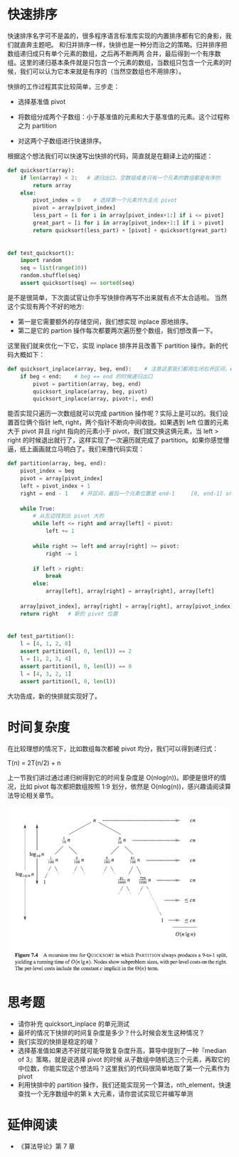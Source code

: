 # 快速排序

快速排序名字可不是盖的，很多程序语言标准库实现的内置排序都有它的身影，我们就直奔主题吧。
和归并排序一样，快排也是一种分而治之的策略。归并排序把数组递归成只有单个元素的数组，之后再不断两两
合并，最后得到一个有序数组。这里的递归基本条件就是只包含一个元素的数组，当数组只包含一个元素的时候，我们可以认为它本来就是有序的（当然空数组也不用排序）。

快排的工作过程其实比较简单，三步走：

- 选择基准值 pivot

- 将数组分成两个子数组：小于基准值的元素和大于基准值的元素。这个过程称之为 partition

- 对这两个子数组进行快速排序。

根据这个想法我们可以快速写出快排的代码，简直就是在翻译上边的描述：

```py
def quicksort(array):
    if len(array) < 2:   # 递归出口，空数组或者只有一个元素的数组都是有序的
        return array
    else:
        pivot_index = 0    # 选择第一个元素作为主元 pivot
        pivot = array[pivot_index]
        less_part = [i for i in array[pivot_index+1:] if i <= pivot]
        great_part = [i for i in array[pivot_index+1:] if i > pivot]
        return quicksort(less_part) + [pivot] + quicksort(great_part)


def test_quicksort():
    import random
    seq = list(range(10))
    random.shuffle(seq)
    assert quicksort(seq) == sorted(seq)
```
是不是很简单，下次面试官让你手写快排你再写不出来就有点不太合适啦。 当然这个实现有两个不好的地方:

- 第一是它需要额外的存储空间，我们想实现 inplace 原地排序。
- 第二是它的 partion 操作每次都要两次遍历整个数组，我们想改善一下。

这里我们就来优化一下它，实现 inplace 排序并且改善下 partition 操作。新的代码大概如下：

```py
def quicksort_inplace(array, beg, end):    # 注意这里我们都用左闭右开区间，end 传入 len(array)
    if beg < end:    # beg == end 的时候递归出口
        pivot = partition(array, beg, end)
        quicksort_inplace(array, beg, pivot)
        quicksort_inplace(array, pivot+1, end)
```

能否实现只遍历一次数组就可以完成 partition 操作呢？实际上是可以的。我们设置首位俩个指针 left, right，两个指针不断向中间收拢。如果遇到 left 位置的元素大于 pivot 并且 right 指向的元素小于 pivot，我们就交换这俩元素，当 left > right 的时候退出就行了，这样实现了一次遍历就完成了 partition。如果你感觉懵逼，纸上画画就立马明白了。我们来撸代码实现：

```py
def partition(array, beg, end):
    pivot_index = beg
    pivot = array[pivot_index]
    left = pivot_index + 1
    right = end - 1    # 开区间，最后一个元素位置是 end-1     [0, end-1] or [0: end)，括号表示开区间

    while True:
        # 从左边找到比 pivot 大的
        while left <= right and array[left] < pivot:
            left += 1

        while right >= left and array[right] >= pivot:
            right -= 1

        if left > right:
            break
        else:
            array[left], array[right] = array[right], array[left]

    array[pivot_index], array[right] = array[right], array[pivot_index]
    return right   # 新的 pivot 位置


def test_partition():
    l = [4, 1, 2, 8]
    assert partition(l, 0, len(l)) == 2
    l = [1, 2, 3, 4]
    assert partition(l, 0, len(l)) == 0
    l = [4, 3, 2, 1]
    assert partition(l, 0, len(l))
```

大功告成，新的快排就实现好了。

# 时间复杂度
在比较理想的情况下，比如数组每次都被 pivot 均分，我们可以得到递归式：

T(n) = 2T(n/2) + n

上一节我们讲过通过递归树得到它的时间复杂度是 O(nlog(n))。即便是很坏的情况，比如 pivot 每次都把数组按照 1:9 划分，依然是 O(nlog(n))，感兴趣请阅读算法导论相关章节。

![](quicksort_worst.png)


# 思考题
- 请你补充 quicksort_inplace 的单元测试
- 最坏的情况下快排的时间复杂度是多少？什么时候会发生这种情况？
- 我们实现的快排是稳定的啵？
- 选择基准值如果选不好就可能导致复杂度升高，算导中提到了一种『median of 3』策略，就是说选择 pivot 的时候
从子数组中随机选三个元素，再取它的中位数，你能实现这个想法吗？这里我们的代码很简单地取了第一个元素作为 pivot
- 利用快排中的 partition 操作，我们还能实现另一个算法，nth_element，快速查找一个无序数组中的第 k 大元素，请你尝试实现它并编写单测


# 延伸阅读
- 《算法导论》第 7 章
